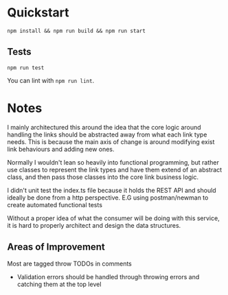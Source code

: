 # Quickstart
`npm install && npm run build && npm run start`

## Tests

`npm run test`

You can lint with `npm run lint`.


# Notes

I mainly architectured this around the idea that the core logic around handling the links should be abstracted away from what each link type needs. This is because the main axis of change is around modifying exist link behaviours and adding new ones.

Normally I wouldn't lean so heavily into functional programming, but rather use classes to represent the link types and have them extend of an abstract class, and then pass those classes into the core link business logic.

I didn't unit test the index.ts file because it holds the REST API and should ideally be done from a http perspective. E.G using postman/newman to create automated functional tests

Without a proper idea of what the consumer will be doing with this service, it is hard to properly architect and design the data structures.

## Areas of Improvement

Most are tagged throw TODOs in comments
- Validation errors should be handled through throwing errors and catching them at the top level